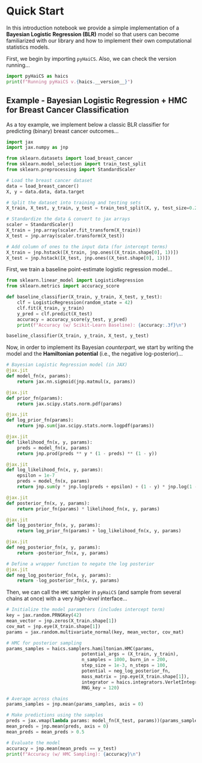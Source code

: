 # Quick Start

In this introduction notebook we provide a simple implementation of a **Bayesian Logistic Regression (BLR)** model so that users can become familiarized with our library and how to implement their own computational statistics models.

First, we begin by importing `pyHaiCS`. Also, we can check the version running...
```python
import pyHaiCS as haics
print(f"Running pyHaiCS v.{haics.__version__}")
```

## Example - Bayesian Logistic Regression + HMC for Breast Cancer Classification
As a toy example, we implement below a classic BLR classifier for predicting (binary) breast cancer outcomes...
```python
import jax
import jax.numpy as jnp

from sklearn.datasets import load_breast_cancer
from sklearn.model_selection import train_test_split
from sklearn.preprocessing import StandardScaler

# Load the breast cancer dataset
data = load_breast_cancer()
X, y = data.data, data.target

# Split the dataset into training and testing sets
X_train, X_test, y_train, y_test = train_test_split(X, y, test_size=0.2)

# Standardize the data & convert to jax arrays
scaler = StandardScaler()
X_train = jnp.array(scaler.fit_transform(X_train))
X_test = jnp.array(scaler.transform(X_test))

# Add column of ones to the input data (for intercept terms)
X_train = jnp.hstack([X_train, jnp.ones((X_train.shape[0], 1))])
X_test = jnp.hstack([X_test, jnp.ones((X_test.shape[0], 1))])
```

First, we train a baseline point-estimate logistic regression model...
```python
from sklearn.linear_model import LogisticRegression
from sklearn.metrics import accuracy_score

def baseline_classifier(X_train, y_train, X_test, y_test):
    clf = LogisticRegression(random_state = 42)
    clf.fit(X_train, y_train)
    y_pred = clf.predict(X_test)
    accuracy = accuracy_score(y_test, y_pred)
    print(f"Accuracy (w/ Scikit-Learn Baseline): {accuracy:.3f}\n")

baseline_classifier(X_train, y_train, X_test, y_test)
```

Now, in order to implement its Bayesian *counterpart*, we start by writing the model and the **Hamiltonian potential** (i.e., the negative log-posterior)...

```python
# Bayesian Logistic Regression model (in JAX)
@jax.jit
def model_fn(x, params):
    return jax.nn.sigmoid(jnp.matmul(x, params))

@jax.jit
def prior_fn(params):
    return jax.scipy.stats.norm.pdf(params)

@jax.jit
def log_prior_fn(params):
    return jnp.sum(jax.scipy.stats.norm.logpdf(params))

@jax.jit
def likelihood_fn(x, y, params):
    preds = model_fn(x, params)
    return jnp.prod(preds ** y * (1 - preds) ** (1 - y))

@jax.jit
def log_likelihood_fn(x, y, params):
    epsilon = 1e-7
    preds = model_fn(x, params)
    return jnp.sum(y * jnp.log(preds + epsilon) + (1 - y) * jnp.log(1 - preds + epsilon))

@jax.jit
def posterior_fn(x, y, params):
    return prior_fn(params) * likelihood_fn(x, y, params)

@jax.jit
def log_posterior_fn(x, y, params):
    return log_prior_fn(params) + log_likelihood_fn(x, y, params)

@jax.jit
def neg_posterior_fn(x, y, params):
    return -posterior_fn(x, y, params)

# Define a wrapper function to negate the log posterior
@jax.jit
def neg_log_posterior_fn(x, y, params):
    return -log_posterior_fn(x, y, params)
```

Then, we can call the `HMC` sampler in `pyHaiCS` (and sample from several chains at once) with a very *high-level* interface...
```python
# Initialize the model parameters (includes intercept term)
key = jax.random.PRNGKey(42)
mean_vector = jnp.zeros(X_train.shape[1])
cov_mat = jnp.eye(X_train.shape[1])
params = jax.random.multivariate_normal(key, mean_vector, cov_mat)

# HMC for posterior sampling
params_samples = haics.samplers.hamiltonian.HMC(params, 
                            potential_args = (X_train, y_train),
                            n_samples = 1000, burn_in = 200, 
                            step_size = 1e-3, n_steps = 100, 
                            potential = neg_log_posterior_fn,  
                            mass_matrix = jnp.eye(X_train.shape[1]), 
                            integrator = haics.integrators.VerletIntegrator(), 
                            RNG_key = 120)

# Average across chains
params_samples = jnp.mean(params_samples, axis = 0)

# Make predictions using the samples
preds = jax.vmap(lambda params: model_fn(X_test, params))(params_samples)
mean_preds = jnp.mean(preds, axis = 0)
mean_preds = mean_preds > 0.5

# Evaluate the model
accuracy = jnp.mean(mean_preds == y_test)
print(f"Accuracy (w/ HMC Sampling): {accuracy}\n")
```